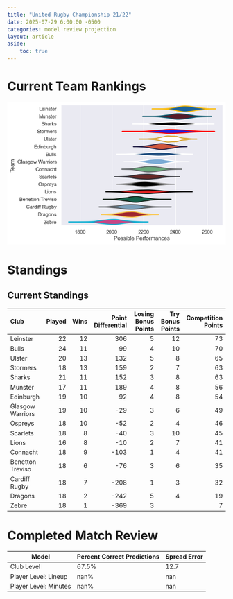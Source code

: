 ```yaml
---  
title: "United Rugby Championship 21/22"  
date: 2025-07-29 6:00:00 -0500  
categories: model review projection  
layout: article  
aside:  
    toc: true  
---
```

# Current Team Rankings


![Club Rankings](plots/rankings_United_Rugby_Championship_2122.png)
# Standings

## Current Standings


| Club             |   Played |   Wins |   Point Differential |   Losing Bonus Points |   Try Bonus Points |   Competition Points |
|:-----------------|---------:|-------:|---------------------:|----------------------:|-------------------:|---------------------:|
| Leinster         |       22 |     12 |                  306 |                     5 |                 12 |                   73 |
| Bulls            |       24 |     11 |                   99 |                     4 |                 10 |                   70 |
| Ulster           |       20 |     13 |                  132 |                     5 |                  8 |                   65 |
| Stormers         |       18 |     13 |                  159 |                     2 |                  7 |                   63 |
| Sharks           |       21 |     11 |                  152 |                     3 |                  8 |                   63 |
| Munster          |       17 |     11 |                  189 |                     4 |                  8 |                   56 |
| Edinburgh        |       19 |     10 |                   92 |                     4 |                  8 |                   54 |
| Glasgow Warriors |       19 |     10 |                  -29 |                     3 |                  6 |                   49 |
| Ospreys          |       18 |     10 |                  -52 |                     2 |                  4 |                   46 |
| Scarlets         |       18 |      8 |                  -40 |                     3 |                 10 |                   45 |
| Lions            |       16 |      8 |                  -10 |                     2 |                  7 |                   41 |
| Connacht         |       18 |      9 |                 -103 |                     1 |                  4 |                   41 |
| Benetton Treviso |       18 |      6 |                  -76 |                     3 |                  6 |                   35 |
| Cardiff Rugby    |       18 |      7 |                 -208 |                     1 |                  3 |                   32 |
| Dragons          |       18 |      2 |                 -242 |                     5 |                  4 |                   19 |
| Zebre            |       18 |      1 |                 -369 |                     3 |                    |                    7 |



# Completed Match Review


| Model | Percent Correct Predictions | Spread Error |
| ------ | ------ | ------ |
| Club Level | 67.5% | 12.7 |
| Player Level: Lineup | nan% | nan |
| Player Level: Minutes | nan% | nan |

